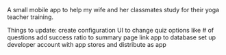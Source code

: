 A small mobile app to help my wife and her classmates study for their yoga teacher training.

Things to update:
create configuration UI to change quiz options like # of questions
add success ratio to summary page
link app to database
set up developer account with app stores and distribute as app
